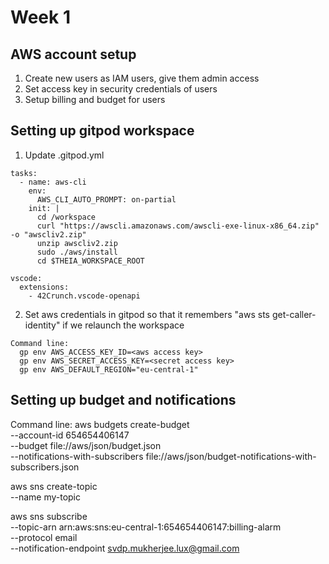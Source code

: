# Week 1

## AWS account setup
1. Create new users as IAM users, give them admin access
2. Set access key in security credentials of users
3. Setup billing and budget for users

## Setting up gitpod workspace
1. Update .gitpod.yml
~~~text
tasks:
  - name: aws-cli
    env:
      AWS_CLI_AUTO_PROMPT: on-partial
    init: |
      cd /workspace
      curl "https://awscli.amazonaws.com/awscli-exe-linux-x86_64.zip" -o "awscliv2.zip"
      unzip awscliv2.zip
      sudo ./aws/install
      cd $THEIA_WORKSPACE_ROOT
      
vscode:
  extensions:
    - 42Crunch.vscode-openapi
~~~

2. Set aws credentials in gitpod so that it remembers "aws sts get-caller-identity" if we relaunch the workspace
~~~text
Command line:
  gp env AWS_ACCESS_KEY_ID=<aws access key>
  gp env AWS_SECRET_ACCESS_KEY=<secret access key>
  gp env AWS_DEFAULT_REGION="eu-central-1"
~~~

## Setting up budget and notifications
Command line:
  aws budgets create-budget \
      --account-id 654654406147 \
      --budget file://aws/json/budget.json \
      --notifications-with-subscribers file://aws/json/budget-notifications-with-subscribers.json

  aws sns create-topic \
      --name my-topic

  aws sns subscribe \
      --topic-arn arn:aws:sns:eu-central-1:654654406147:billing-alarm \
      --protocol email \
      --notification-endpoint svdp.mukherjee.lux@gmail.com